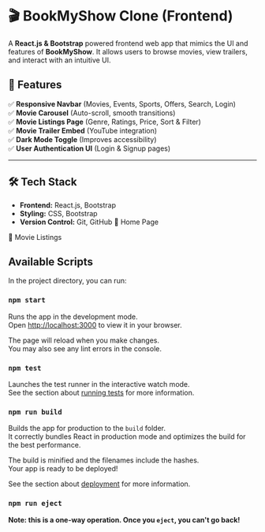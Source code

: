 
# 🎬 BookMyShow Clone (Frontend) 

A **React.js & Bootstrap** powered frontend web app that mimics the UI and features of **BookMyShow**. It allows users to browse movies, view trailers, and interact with an intuitive UI.

## 🚀 Features
✅ **Responsive Navbar** (Movies, Events, Sports, Offers, Search, Login)  
✅ **Movie Carousel** (Auto-scroll, smooth transitions)  
✅ **Movie Listings Page** (Genre, Ratings, Price, Sort & Filter)  
✅ **Movie Trailer Embed** (YouTube integration)  
✅ **Dark Mode Toggle** (Improves accessibility)  
✅ **User Authentication UI** (Login & Signup pages)  

---

## 🛠 Tech Stack
- **Frontend:** React.js, Bootstrap  
- **Styling:** CSS, Bootstrap  
- **Version Control:** Git, GitHub
🎥 Home Page

🍿 Movie Listings






## Available Scripts

In the project directory, you can run:

### `npm start`

Runs the app in the development mode.\
Open [http://localhost:3000](http://localhost:3000) to view it in your browser.

The page will reload when you make changes.\
You may also see any lint errors in the console.

### `npm test`

Launches the test runner in the interactive watch mode.\
See the section about [running tests](https://facebook.github.io/create-react-app/docs/running-tests) for more information.

### `npm run build`

Builds the app for production to the `build` folder.\
It correctly bundles React in production mode and optimizes the build for the best performance.

The build is minified and the filenames include the hashes.\
Your app is ready to be deployed!

See the section about [deployment](https://facebook.github.io/create-react-app/docs/deployment) for more information.

### `npm run eject`

**Note: this is a one-way operation. Once you `eject`, you can't go back!**



